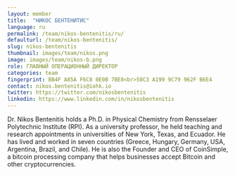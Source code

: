```yaml
---
layout: member
title:  "НИКОС БЕНТЕНИТИС"
language: ru
permalink: /team/nikos-bentenitis/ru/
defaulturl: /team/nikos-bentenitis/
slug: nikos-bentenitis
thumbnail: images/team/nikos.png
image: images/team/nikos-b.png
role: ГЛАВНЫЙ ОПЕРАЦИОННЫЙ ДИРЕКТОР
categories: team
fingerprint: BB4F A85A F6C8 0E0B 7BE8<br>58C3 A199 9C79 962F B6E4
contact: nikos.bentenitis@iohk.io
twitter: https://twitter.com/nikosbentenitis
linkedin: https://www.linkedin.com/in/nikosbentenitis
---
```

Dr. Nikos Bentenitis holds a Ph.D. in Physical Chemistry from Rensselaer Polytechnic Institute (RPI). As a university professor, he held teaching and research appointments in universities of New York, Texas, and Ecuador. He has lived and worked in seven countries (Greece, Hungary, Germany, USA, Argentina, Brazil, and Chile). He is also the Founder and CEO of CoinSimple, a bitcoin processing company that helps businesses accept Bitcoin and other cryptocurrencies.